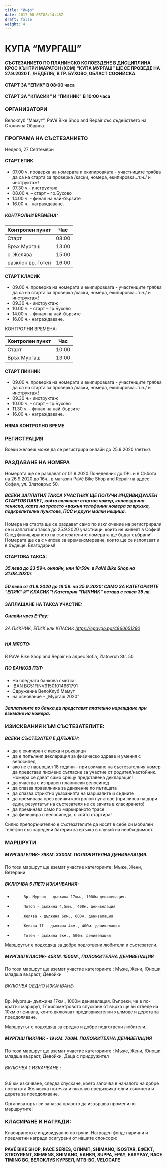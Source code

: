 ```yaml
---
title: "Инфо"
date: 2017-08-05T08:14:45Z
draft: false
weight: 4
---
```

# КУПА “МУРГАШ”
#### СЪСТЕЗАНИЕТО ПО ПЛАНИНСКО КОЛОЕЗДЕНЕ В ДИСЦИПЛИНА КРОС КЪНТРИ МАРАТОН (XCM) “КУПА МУРГАШ” ЩЕ СЕ ПРОВЕДЕ НА 27.9.2020 Г. /НЕДЕЛЯ/, В ГР. БУХОВО, ОБЛАСТ СОФИЙСКА. 

#### СТАРТ ЗА "ЕПИК" В 08:00 часа

#### СТАРТ ЗА "КЛАСИК" И "ПИКНИК" В 10:00 часа  

### ОРГАНИЗАТОРИ
Велоклуб “Мамут”, PaVé Bike Shop and Repair със съдействето на Столична Община.

### ПРОГРАМА НА СЪСТЕЗАНИЕТО
Неделя, 27 Септември

#### СТАРТ ЕПИК
- 07.00 ч. проверка на номерата и екипировката - участниците трябва да са на старта за проверка /каски, номера, екипировка…т.н./ и инструктаж!
- 07.30 ч.- инструктаж
- 08.00 ч. – старт – гр.Бухово
- 14.00 ч. - финал на най-бързите
- 16.00 ч.- награждаване.
##### КОНТРОЛНИ ВРЕМЕНА:

Контролен пункт | Час
----------------|----
Старт | 08:00  
Връх Мургаш | 13:00 
с. Желява | 15:00
разклон вр. Готен | 16:00

#### СТАРТ КЛАСИК
- 09.00 ч. проверка на номерата и екипировката - участниците трябва да са на старта за проверка /каски, номера, екипировка…т.н./ и инструктаж!
- 09.30 ч.- инструктаж
- 10.00 ч. – старт – гр.Бухово
- 14.00 ч. - финал на най-бързите
- 16.00 ч.- награждаване.

КОНТРОЛНИ ВРЕМЕНА:

Контролен пункт | Час
----------------|----
Старт | 10:00  
Връх Мургаш | 13:00 

#### СТАРТ ПИКНИК
- 09.00 ч. проверка на номерата и екипировката - участниците трябва да са на старта за проверка /каски, номера, екипировка…т.н./ и инструктаж!
- 09.30 ч.- инструктаж
- 10.00 ч. – старт – гр.Бухово
- 11.30 ч. - финал на най-бързите
- 16.00 ч.- награждаване.

#### НЯМА КОНТРОЛНО ВРЕМЕ

### РЕГИСТРАЦИЯ
Всеки желаещ може да се регистрира онлайн до 25.9.2020 /петък/.

### РАЗДАВАНЕ НА НОМЕРА
Номерата ще се раздават от 01.9.2020 Понеделник до 19ч. и в Събота на 26.9.2020 до 16ч., в магазин PaVé Bike Shop and Repair на адрес: София, ул. Златовръх 50.

##### ВСЕКИ ЗАПЛАТИЛ ТАКСА УЧАСТНИК ЩЕ ПОЛУЧИ ИНДИВИДУАЛЕН СТАРТОВ ПАКЕТ, който включва: стартов номер, колоездачна тениска, карта на трасето +важни телефонни номера за връзка, подкрепителни пунктове, ПСС и други малки нещица. 

Номера на старта ще се раздават само по изключение на регистрирали се и заплатили такса до 25.9.2020 участници, които не живеят в София!
След финиширането на състезателите номерата ще бъдат събрани! Номерата ще са с чипове за времеизмерване, които ще се използват и в бъдеще. Благодарим!

#### СТАРТОВА ТАКСА:
##### 35 лева до 23:59ч. онлайн, или 18:59ч. в PaVé Bike Shop на 31.08.2020г. 

##### 50 лева от 01.9.2020 до 18:59. на 25.9.2020:  САМО ЗА КАТЕГОРИИТЕ "ЕПИК" И" КЛАСИК"! Категория "ПИКНИК" остава с такса 35 лв. 

#### ЗАПЛАЩАНЕ НА ТАКСА УЧАСТИЕ:

##### Онлайн чрез E-Pay:

###### ЗА ПИКНИК, ЕПИК или КЛАСИК https://epaygo.bg/4860651290

##### НА МЯСТО:
В PaVé Bike Shop and Repair на адрес Sofia, Zlatovruh Str. 50

##### ПО БАНКОВ ПЪТ:
- На следната банкова сметка:
- IBAN BG51FINV91501014661791
- Сдружение ВелоКлуб Мамут
- на основание – „Мургаш 2020”
##### Заплатилите по банка да представят платежно нареждане при взимане на номера.

### ИЗИСКВАНИЯ КЪМ СЪСТЕЗАТЕЛИТЕ:
##### ВСЕКИ СЪСТЕЗАТЕЛ Е ДЛЪЖЕН:
 - да e екипиран с каска и ръкавици  
 - да e попълнил декларация за физическо здраве и умения с велосипед  
 - ако не е навършил 18 години - при взимане на състезателния номер да представи писмено съгласие за участие от родител/настойник. Номера се дават само срещу представена декларация!  
 - да участва с изправен планински велосипед  
 - да спазва правилника за движение по пътищата  
 - да спазва стриктно указанията на маршалите и съдиите  
 - да преминава през всички контролни пунктове (при липса на дори един, резултатът на състезателя не се зачита в класирането)  
 - да преминава само по маркираното трасе  
 - да финишира с велосипеда, с който стартира!  

Силно препоръчително е състезателите да носят в себе си мобилен телефон със заредени батерии за връзка в случай на необходимост.

### МАРШРУТИ
##### МУРГАШ ЕПИК- 76КМ. 3300М. ПОЛОЖИТЕЛНА ДЕНИВЕЛАЦИЯ.
По този маршрут ще вземат участие категориите: Мъже, Жени, Ветерани

##### ВКЛЮЧВА 5 /ПЕТ/ ИЗКАЧВАНИЯ:
 -          Вр. Мургаш - дължина 17км., 1000м денивелация.
 -          Потоп - дължина 4,5км., 400м. денивелация
 -          Желява - дължина 6км., 600м. денивелация
 -          Желява II - дължина 4км., 400м. денивелация
 -          Готен - дължина 5км., 500м. денивелация

Маршрутът е подходящ за добре подготвени любители и състезатели.

##### МУРГАШ КЛАСИК- 45КМ. 1500М., ПОЛОЖИТЕЛНА ДЕНИВЕЛАЦИЯ
По този маршрут ще вземат участие категориите : Мъже, Жени, Юноши младша възраст, Девойки

###### ВКЛЮЧВА 1/ЕДНО ИЗКАЧВАНЕ:
Вр. Мургаш- дължина 17км., 1000м денивелация.
Въпреки, че е по-кратък маршрут, 17 километровото спускане от върха ще ви отведе на 10км от финала, които включват предизвикателни хълмове и дерета за преодоляване.

Маршрутът е подходящ за средно и добре подготвени любители.

##### МУРГАШ ПИКНИК - 19 КМ. 700М. ПОЛОЖИТЕЛНА ДЕНИВЕЛАЦИЯ
По този маршрут ще вземат участие категориите : Мъже, Жени, Юноши младша възраст, Девойки, Деца с придружител 

###### ВКЛЮЧВА 1 ИЗКАЧВАНЕ :
9.9 км изкачване, следва спускане, което започва в началото на добре познатата Желявска пътечка и няколко предизвикателни хълмчета и дерета за преодоляване. 

Организаторът си запазва правото да извършва промени по маршрутите!

### КЛАСИРАНЕ И НАГРАДИ:
Класирането е индивидуално по групи. Награден фонд: парични и предметни награди осигурени от нашите спонсори:

#### PAVÉ BIKE SHOP, RACE SERIES, ОЛИМП, SHIMANO, ISOSTAR, ЕФЕКТ, STROYRENT, SIEMENS, SHIMАNO, БАНКЯ, SUPPA, EPAY, EASYPAY, RACE TIMING BG, ВЕЛОКЛУБ КУРБЕЛ, MTB-BG, VELOCAFE

